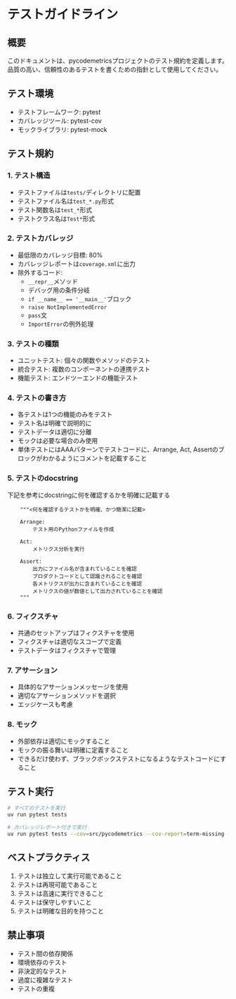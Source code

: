 # テストガイドライン

## 概要
このドキュメントは、pycodemetricsプロジェクトのテスト規約を定義します。品質の高い、信頼性のあるテストを書くための指針として使用してください。

## テスト環境
- テストフレームワーク: pytest
- カバレッジツール: pytest-cov
- モックライブラリ: pytest-mock

## テスト規約

### 1. テスト構造
- テストファイルは`tests/`ディレクトリに配置
- テストファイル名は`test_*.py`形式
- テスト関数名は`test_*`形式
- テストクラス名は`Test*`形式

### 2. テストカバレッジ
- 最低限のカバレッジ目標: 80%
- カバレッジレポートは`coverage.xml`に出力
- 除外するコード:
  - `__repr__`メソッド
  - デバッグ用の条件分岐
  - `if __name__ == '__main__'`ブロック
  - `raise NotImplementedError`
  - `pass`文
  - `ImportError`の例外処理

### 3. テストの種類
- ユニットテスト: 個々の関数やメソッドのテスト
- 統合テスト: 複数のコンポーネントの連携テスト
- 機能テスト: エンドツーエンドの機能テスト

### 4. テストの書き方
- 各テストは1つの機能のみをテスト
- テスト名は明確で説明的に
- テストデータは適切に分離
- モックは必要な場合のみ使用
- 単体テストにはAAAパターンでテストコードに、Arrange, Act, Assertのブロックがわかるようにコメントを記載すること


### 5. テストのdocstring
下記を参考にdocstringに何を確認するかを明確に記載する

```
    """<何を確認するテストかを明確、かつ簡潔に記載>

    Arrange:
        テスト用のPythonファイルを作成

    Act:
        メトリクス分析を実行

    Assert:
        出力にファイル名が含まれていることを確認
        プロダクトコードとして認識されることを確認
        各メトリクスが出力に含まれていることを確認
        メトリクスの値が数値として出力されていることを確認
    """
```

### 6. フィクスチャ
- 共通のセットアップはフィクスチャを使用
- フィクスチャは適切なスコープで定義
- テストデータはフィクスチャで管理

### 7. アサーション
- 具体的なアサーションメッセージを使用
- 適切なアサーションメソッドを選択
- エッジケースも考慮

### 8. モック
- 外部依存は適切にモックすること
- モックの振る舞いは明確に定義すること
- できるだけ使わず、ブラックボックステストになるようなテストコードにすること

## テスト実行
```bash
# すべてのテストを実行
uv run pytest tests

# カバレッジレポート付きで実行
uv run pytest tests --cov=src/pycodemetrics --cov-report=term-missing --cov-report=xml
```

## ベストプラクティス
1. テストは独立して実行可能であること
2. テストは再現可能であること
3. テストは高速に実行できること
4. テストは保守しやすいこと
5. テストは明確な目的を持つこと

## 禁止事項
- テスト間の依存関係
- 環境依存のテスト
- 非決定的なテスト
- 過度に複雑なテスト
- テストの重複

